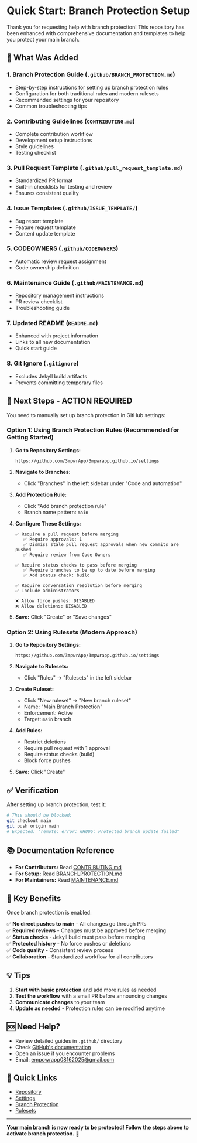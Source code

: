 # Quick Start: Branch Protection Setup

Thank you for requesting help with branch protection! This repository has been enhanced with comprehensive documentation and templates to help you protect your main branch.

## 🎯 What Was Added

### 1. **Branch Protection Guide** (`.github/BRANCH_PROTECTION.md`)
   - Step-by-step instructions for setting up branch protection rules
   - Configuration for both traditional rules and modern rulesets
   - Recommended settings for your repository
   - Common troubleshooting tips

### 2. **Contributing Guidelines** (`CONTRIBUTING.md`)
   - Complete contribution workflow
   - Development setup instructions
   - Style guidelines
   - Testing checklist

### 3. **Pull Request Template** (`.github/pull_request_template.md`)
   - Standardized PR format
   - Built-in checklists for testing and review
   - Ensures consistent quality

### 4. **Issue Templates** (`.github/ISSUE_TEMPLATE/`)
   - Bug report template
   - Feature request template
   - Content update template

### 5. **CODEOWNERS** (`.github/CODEOWNERS`)
   - Automatic review request assignment
   - Code ownership definition

### 6. **Maintenance Guide** (`.github/MAINTENANCE.md`)
   - Repository management instructions
   - PR review checklist
   - Troubleshooting guide

### 7. **Updated README** (`README.md`)
   - Enhanced with project information
   - Links to all new documentation
   - Quick start guide

### 8. **Git Ignore** (`.gitignore`)
   - Excludes Jekyll build artifacts
   - Prevents committing temporary files

## 🚀 Next Steps - ACTION REQUIRED

You need to manually set up branch protection in GitHub settings:

### Option 1: Using Branch Protection Rules (Recommended for Getting Started)

1. **Go to Repository Settings:**
   ```
   https://github.com/3mpwrApp/3mpwrapp.github.io/settings
   ```

2. **Navigate to Branches:**
   - Click "Branches" in the left sidebar under "Code and automation"

3. **Add Protection Rule:**
   - Click "Add branch protection rule"
   - Branch name pattern: `main`

4. **Configure These Settings:**
   ```
   ✅ Require a pull request before merging
      ✅ Require approvals: 1
      ✅ Dismiss stale pull request approvals when new commits are pushed
      ✅ Require review from Code Owners

   ✅ Require status checks to pass before merging
      ✅ Require branches to be up to date before merging
      ✅ Add status check: build

   ✅ Require conversation resolution before merging
   ✅ Include administrators

   ❌ Allow force pushes: DISABLED
   ❌ Allow deletions: DISABLED
   ```

5. **Save:** Click "Create" or "Save changes"

### Option 2: Using Rulesets (Modern Approach)

1. **Go to Repository Settings:**
   ```
   https://github.com/3mpwrApp/3mpwrapp.github.io/settings
   ```

2. **Navigate to Rulesets:**
   - Click "Rules" → "Rulesets" in the left sidebar

3. **Create Ruleset:**
   - Click "New ruleset" → "New branch ruleset"
   - Name: "Main Branch Protection"
   - Enforcement: Active
   - Target: `main` branch

4. **Add Rules:**
   - Restrict deletions
   - Require pull request with 1 approval
   - Require status checks (build)
   - Block force pushes

5. **Save:** Click "Create"

## ✅ Verification

After setting up branch protection, test it:

```bash
# This should be blocked:
git checkout main
git push origin main
# Expected: "remote: error: GH006: Protected branch update failed"
```

## 📚 Documentation Reference

- **For Contributors:** Read [CONTRIBUTING.md](../CONTRIBUTING.md)
- **For Setup:** Read [BRANCH_PROTECTION.md](BRANCH_PROTECTION.md)
- **For Maintainers:** Read [MAINTENANCE.md](MAINTENANCE.md)

## 🔐 Key Benefits

Once branch protection is enabled:

✅ **No direct pushes to main** - All changes go through PRs  
✅ **Required reviews** - Changes must be approved before merging  
✅ **Status checks** - Jekyll build must pass before merging  
✅ **Protected history** - No force pushes or deletions  
✅ **Code quality** - Consistent review process  
✅ **Collaboration** - Standardized workflow for all contributors

## 💡 Tips

1. **Start with basic protection** and add more rules as needed
2. **Test the workflow** with a small PR before announcing changes
3. **Communicate changes** to your team
4. **Update as needed** - Protection rules can be modified anytime

## 🆘 Need Help?

- Review detailed guides in `.github/` directory
- Check [GitHub's documentation](https://docs.github.com/en/repositories/configuring-branches-and-merges-in-your-repository/managing-protected-branches)
- Open an issue if you encounter problems
- Email: empowrapp08162025@gmail.com

## 📎 Quick Links

- [Repository](https://github.com/3mpwrApp/3mpwrapp.github.io)
- [Settings](https://github.com/3mpwrApp/3mpwrapp.github.io/settings)
- [Branch Protection](https://github.com/3mpwrApp/3mpwrapp.github.io/settings/branches)
- [Rulesets](https://github.com/3mpwrApp/3mpwrapp.github.io/settings/rules)

---

**Your main branch is now ready to be protected! Follow the steps above to activate branch protection.** 🎉
